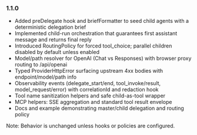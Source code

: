 ### 1.1.0

- Added preDelegate hook and briefFormatter to seed child agents with a deterministic delegation brief
- Implemented child-run orchestration that guarantees first assistant message and returns final reply
- Introduced RoutingPolicy for forced tool_choice; parallel children disabled by default unless enabled
- Model/path resolver for OpenAI (Chat vs Responses) with browser proxy routing to /api/openai
- Typed ProviderHttpError surfacing upstream 4xx bodies with endpoint/model/path info
- Observability events (delegate_start/end, tool_invoke/result, model_request/error) with correlationId and redaction hook
- Tool name sanitization helpers and safe child-as-tool wrapper
- MCP helpers: SSE aggregation and standard tool result envelope
- Docs and example demonstrating master/child delegation and routing policy

Note: Behavior is unchanged unless hooks or policies are configured.


